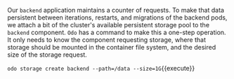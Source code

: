 Our `backend` application maintains a counter of requests. To make that data persistent between iterations, restarts, and migrations of the backend pods, we attach a bit of the cluster's available persistent storage pool to the `backend` component. `Odo` has a command to make this a one-step operation. It only needs to know the component requesting storage, where that storage should be mounted in the container file system, and the desired size of the storage request.

`odo storage create backend --path=/data --size=1G`{{execute}}
